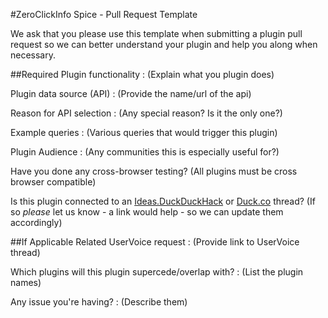 #ZeroClickInfo Spice - Pull Request Template

We ask that you please use this template when submitting a plugin pull request so we can better understand your plugin and help you along when necessary.

##Required
Plugin functionality :
(Explain what you plugin does)

Plugin data source (API) :
(Provide the name/url of the api)

Reason for API selection :
(Any special reason? Is it the only one?)

Example queries :
(Various queries that would trigger this plugin)

Plugin Audience :
(Any communities this is especially useful for?)

Have you done any cross-browser testing?
(All plugins must be cross browser compatible)

Is this plugin connected to an [Ideas.DuckDuckHack](https://duckduckhack.uservoice.com/forums/5168-ideas-for-duckduckgo-instant-answer-plugins) or [Duck.co](http://duck.co/) thread?
(If so *please* let us know - a link would help - so we can update them accordingly)


##If Applicable
Related UserVoice request :
(Provide link to UserVoice thread)

Which plugins will this plugin supercede/overlap with? :
(List the plugin names) 

Any issue you're having? :
(Describe them)

